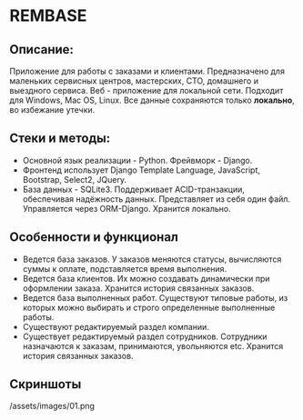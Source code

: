 # REMBASE

## Описание:
Приложение для работы с заказами и клиентами. Предназначено для маленьких сервисных центров, мастерских, СТО, домашнего и выездного сервиса. Веб - приложение для локальной сети. Подходит для Windows, Mac OS, Linux. Все данные сохраняются только **локально**, во избежание утечки. 

## Стеки и методы:
- Основной язык реализации - Python. Фрейвморк -  Django. 
- Фронтенд использует Django Template Language, JavaScript,  Bootstrap, Select2, JQuery. 
- База данных - SQLite3. Поддерживает ACID-транзакции, обеспечивая надёжность данных. Представляет из себя один файл. Управляется через ORM-Django. Хранится локально. 

## Особенности и функционал
- Ведется база заказов. У заказов меняются статусы, вычисляются суммы к оплате, подставляется время выполнения.
- Ведется база клиентов. Их можно создавать динамически при оформлении заказа. Хранится история связанных заказов.
- Ведется база выполненных работ. Существуют типовые работы, из которых можно выбирать и строго определенные выполненные работы.
- Существуют редактируемый раздел компании.
- Существует редактируемый раздел сотрудников. Сотрудники назначаются к заказам, принимаются, увольняются etc. Хранится история связанных заказов.

## Скриншоты
/assets/images/01.png
